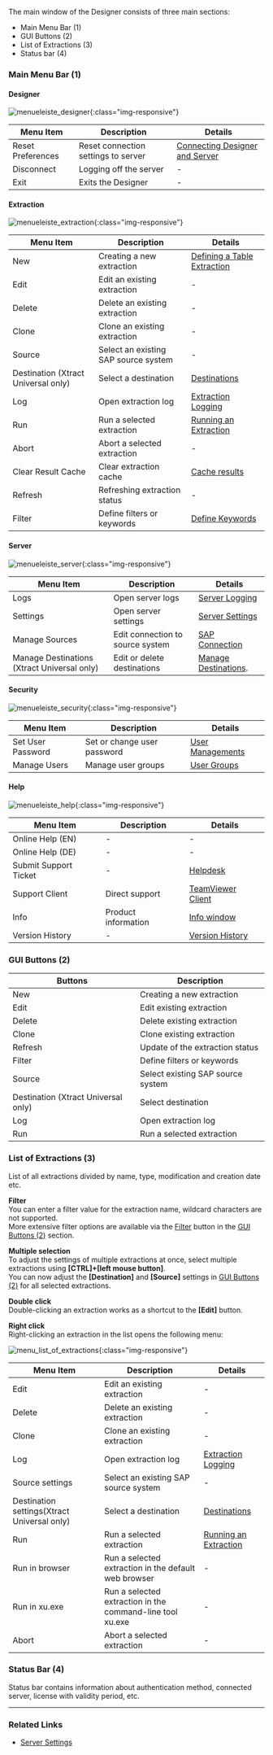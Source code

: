 
The main window of the Designer consists of three main sections:
- Main Menu Bar (1)
- GUI Buttons (2)
- List of Extractions (3)
- Status bar (4)

### Main Menu Bar (1)

#### Designer

![menueleiste_designer](/img/content/xu/menueleiste_designer.png){:class="img-responsive"}

Menu Item |Description | Details
------------ | ------------ | -------------
Reset Preferences  | Reset connection settings to server | [Connecting Designer and Server](../getting-started/connect-designer-with-server)
Disconnect | Logging off the server | -
Exit | Exits the Designer | -

#### Extraction

![menueleiste_extraction](/img/content/xu/menueleiste_extraction.png){:class="img-responsive"}

Menu Item | Description | Details
------------ | ------------ | -------------
New  | Creating a new extraction | [Defining a Table Extraction](../getting-started/define-a-table-extraction)
Edit | Edit an existing extraction | -
Delete | Delete an existing extraction | -
Clone | Clone an existing extraction | -
Source | Select an existing SAP source system | -
Destination (Xtract Universal only)| Select a destination | [Destinations](https://help.theobald-software.com/en/xtract-universal/destinations)
Log | Open extraction log | [Extraction Logging](../logging/logging-access-via-designer#extraction-logs)
Run  | Run a selected extraction | [Running an Extraction](../getting-started/run-an-extraction)
Abort | Abort a selected extraction | -
Clear Result Cache | Clear extraction cache | [Cache results](../getting-started/general-settings#misc-tab)
Refresh | Refreshing extraction status | -
Filter | Define filters or keywords |  [Define Keywords](../getting-started/general-settings#misc-tab)

#### Server

![menueleiste_server](/img/content/xu/menueleiste_server.png){:class="img-responsive"}

Menu Item | Description | Details
------------ | ------------ | -------------
Logs  | Open server logs | [Server Logging](../logging/logging-access-via-designer#server-logs-run)
Settings | Open server settings | [Server Settings](../server/server-settings)
Manage Sources | Edit connection to source system | [SAP Connection](../introduction/sap-connection)
Manage Destinations (Xtract Universal only) | Edit or delete destinations | [Manage Destinations](https://help.theobald-software.com/en/xtract-universal/destinations/managing-destinations).

#### Security

![menueleiste_security](/img/content/xu/menueleiste_security.png){:class="img-responsive"}

Menu Item | Description  | Details
------------ | ------------ | -------------
Set User Password  | Set or change user password  | [User Managements](../security/user-management#user)
Manage Users | Manage user groups | [User Groups](../security/user-management#user-groups)

#### Help

![menueleiste_help](/img/content/xu/menueleiste_help.png){:class="img-responsive"}

Menu Item | Description | Details
------------ | ------------ | -------------
Online Help (EN) | <!-----> - <!-----> | <!-----> - <!-----> 
Online Help (DE) | - | -
Submit Support Ticket | - | [Helpdesk](https://support.theobald-software.com/helpdesk/User/Register)
Support Client | Direct support | [TeamViewer Client](https://get.teamviewer.com/theobaldsoftware)
Info | Product information | [Info window](../introduction/license#about-xtract-universal---info-window)
Version History | - | [Version History](https://kb.theobald-software.com/version-history)

### GUI Buttons (2)

Buttons | Description 
------------ | ------------ 
New | Creating a new extraction 
Edit |  Edit existing extraction |
Delete |  Delete existing extraction  |
Clone |  Clone existing extraction  |
Refresh | Update of the extraction status  |
Filter |  Define filters or keywords |
Source|  Select existing SAP source system  |
Destination (Xtract Universal only) | Select destination  |
Log | Open extraction log  |
Run  | Run a selected extraction  | 


### List of Extractions (3)
List of all extractions divided by name, type, modification and creation date etc. <br>

**Filter**<br>
You can enter a filter value for the extraction name, wildcard characters are not supported. <br> 
More extensive filter options are available via the [Filter](../advanced-techniques/regular-expressions) button in the [GUI Buttons (2)](#gui-buttons-2) section. 

**Multiple selection**<br>
To adjust the settings of multiple extractions at once, select multiple extractions using **[CTRL]+[left mouse button]**.<br>
You can now adjust the **[Destination]** and **[Source]** settings in [GUI Buttons (2)](#gui-buttons-2) for all selected extractions.

**Double click**<br>
Double-clicking an extraction works as a shortcut to the **[Edit]** button. <br>

**Right click**<br>
Right-clicking an extraction in the list opens the following menu:

![menu_list_of_extractions](/img/content/xu/menu_list_of_extractions.png){:class="img-responsive"}

Menu Item | Description | Details
------------ | ------------ | -------------
Edit | Edit an existing extraction | -
Delete | Delete an existing extraction | -
Clone | Clone an existing extraction | -
Log | Open extraction log | [Extraction Logging](../logging/logging-access-via-designer#extraction-logs)
Source settings| Select an existing SAP source system | -
Destination settings(Xtract Universal only)| Select a destination | [Destinations](https://help.theobald-software.com/en/xtract-universal/destinations)
Run  | Run a selected extraction | [Running an Extraction](../getting-started/run-an-extraction)
Run in browser | Run a selected extraction in the default web browser | - 
Run in xu.exe | Run a selected extraction in the command-line tool xu.exe | - 
Abort | Abort a selected extraction | -


### Status Bar (4)
Status bar contains information about authentication method, connected server, license with validity period, etc.


*****
### Related Links
- [Server Settings](../server)



